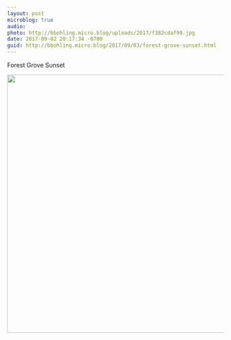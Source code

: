 ```yaml
---
layout: post
microblog: true
audio: 
photo: http://bbohling.micro.blog/uploads/2017/f382cdaf99.jpg
date: 2017-09-02 20:17:34 -0700
guid: http://bbohling.micro.blog/2017/09/03/forest-grove-sunset.html
---
```

Forest Grove Sunset

<img src="http://bbohling.micro.blog/uploads/2017/f382cdaf99.jpg" width="600" height="600" />
